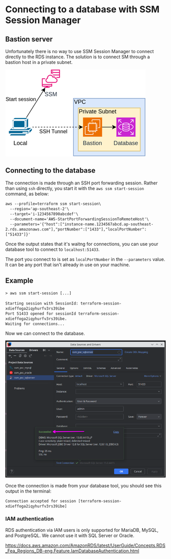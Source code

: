 # Connecting to a database with SSM Session Manager

## Bastion server

Unfortunately there is no way to use SSM Session Manager to connect directly to the RDS instance. The solution is to 
connect SM through a bastion host in a private subnet.

![Connection diagram](readme-connection-diagram.png "Connection diagram")

## Connecting to the database

The connection is made through an SSH port forwarding session. Rather than using `ssh` directly, you start it with the
`aws ssm start-session` command, as below:

```shell
aws --profile=terraform ssm start-session\
  --region='ap-southeast-2'\
  --target='i-1234567890abcdef'\
  --document-name='AWS-StartPortForwardingSessionToRemoteHost'\
  --parameters='{"host":["instance-name.1234567abcd.ap-southeast-2.rds.amazonaws.com"],"portNumber":["1433"],"localPortNumber":["51433"]}' 
```

Once the output states that it's waitng for connections, you can use your database tool to connect to `localhost:51433`.

The port you connect to is set as `localPortNumber` in the `--parameters` value. It can be any port that isn't already
in use on your machine.

## Example

```
> aws ssm start-session [...]

Starting session with SessionId: terraform-session-xdieffoga2iqyhurfv3rs39ibe
Port 51433 opened for sessionId terraform-session-xdieffoga2iqyhurfv3rs39ibe.
Waiting for connections...
```

Now we can connect to the database.

![SQL Server example](readme-sqlserver-connection.png "SQL Server example")

Once the connection is made from your database tool, you should see this output in the terminal:

```
Connection accepted for session [terraform-session-xdieffoga2iqyhurfv3rs39ibe]
```

### IAM authentication

RDS authentication via IAM users is only supported for MariaDB, MySQL, and PostgreSQL. We cannot use it with SQL Server
or Oracle.

https://docs.aws.amazon.com/AmazonRDS/latest/UserGuide/Concepts.RDS_Fea_Regions_DB-eng.Feature.IamDatabaseAuthentication.html
